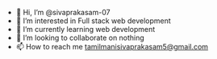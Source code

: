 - 👋 Hi, I’m @sivaprakasam-07
- 👀 I’m interested in Full stack web development
- 🌱 I’m currently learning web development
- 💞️ I’m looking to collaborate on nothing 
- 📫 How to reach me tamilmanisivaprakasam5@gmail.com

<!---
sivaprakasam-07/sivaprakasam-07 is a ✨ special ✨ repository because its `README.md` (this file) appears on your GitHub profile.
You can click the Preview link to take a look at your changes.
--->
